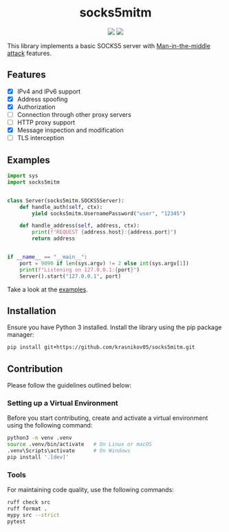 <div align="center">
<h1>socks5mitm</h1>
<a href="https://opensource.org/licenses/MIT)"><img src="https://img.shields.io/badge/License-MIT-yellow.svg?style=for-the-badge"></a>
<img src="https://img.shields.io/github/v/tag/krasnikov05/socks5mitm?style=for-the-badge&label=version">
</div>

This library implements a basic SOCKS5 server with [Man-in-the-middle attack](https://en.wikipedia.org/wiki/Man-in-the-middle_attack) features.

Features
--------
- [x] IPv4 and IPv6 support
- [x] Address spoofing
- [x] Authorization
- [ ] Connection through other proxy servers
- [ ] HTTP proxy support
- [x] Message inspection and modification
- [ ] TLS interception

Examples
--------

```python
import sys
import socks5mitm


class Server(socks5mitm.SOCKS5Server):
    def handle_auth(self, ctx):
        yield socks5mitm.UsernamePassword("user", "12345")

    def handle_address(self, address, ctx):
        print(f"REQUEST {address.host}:{address.port}")
        return address


if __name__ == "__main__":
    port = 9090 if len(sys.argv) != 2 else int(sys.argv[1])
    print(f"Listening on 127.0.0.1:{port}")
    Server().start("127.0.0.1", port)
```

Take a look at the [examples](https://github.com/Krasnikov05/socks5mitm/tree/main/examples).

Installation
------------
Ensure you have Python 3 installed. Install the library using the pip package manager:
```sh
pip install git+https://github.com/krasnikov05/socks5mitm.git
```

Contribution
------------

Please follow the guidelines outlined below:

### Setting up a Virtual Environment

Before you start contributing, create and activate a virtual environment using the following command:

```sh
python3 -m venv .venv
source .venv/bin/activate   # On Linux or macOS
.venv\Scripts\activate      # On Windows
pip install '.[dev]'
```

### Tools

For maintaining code quality, use the following commands:

```sh
ruff check src
ruff format .
mypy src --strict
pytest
```
